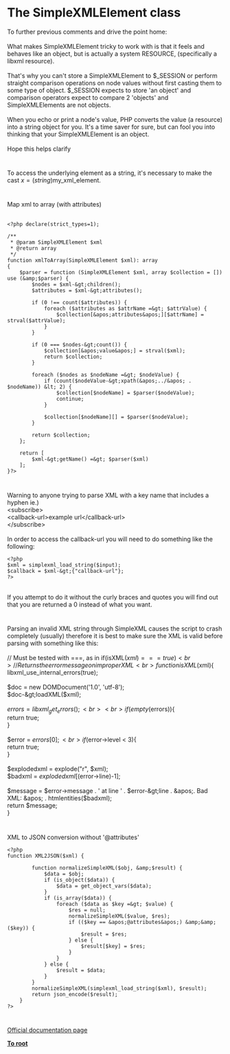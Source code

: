 # The SimpleXMLElement class



To further previous comments and drive the point home:<br><br>What makes SimpleXMLElement tricky to work with is that it feels and behaves like an object, but is actually a system RESOURCE,  (specifically a libxml resource).  <br><br>That&apos;s why you can&apos;t store a SimpleXMLElement to $_SESSION or perform straight comparison operations on node values without first casting them to some type of object.  $_SESSION expects to store &apos;an object&apos; and comparison operators expect to compare 2 &apos;objects&apos; and SimpleXMLElements are not objects.  <br><br>When you echo or print a node&apos;s value, PHP converts the value (a resource) into a string object for you.  It&apos;s a time saver for sure, but can fool you into thinking that your SimpleXMLElement is an object.  <br><br>Hope this helps clarify  

#

To access the underlying element as a string, it&apos;s necessary to make the cast $x = (string)$my_xml_element.  

#

Map xml to array (with attributes)<br><br>

```
<?php declare(strict_types=1);

/**
 * @param SimpleXMLElement $xml
 * @return array
 */
function xmlToArray(SimpleXMLElement $xml): array
{
    $parser = function (SimpleXMLElement $xml, array $collection = []) use (&amp;$parser) {
        $nodes = $xml-&gt;children();
        $attributes = $xml-&gt;attributes();

        if (0 !== count($attributes)) {
            foreach ($attributes as $attrName =&gt; $attrValue) {
                $collection[&apos;attributes&apos;][$attrName] = strval($attrValue);
            }
        }

        if (0 === $nodes-&gt;count()) {
            $collection[&apos;value&apos;] = strval($xml);
            return $collection;
        }

        foreach ($nodes as $nodeName =&gt; $nodeValue) {
            if (count($nodeValue-&gt;xpath(&apos;../&apos; . $nodeName)) &lt; 2) {
                $collection[$nodeName] = $parser($nodeValue);
                continue;
            }

            $collection[$nodeName][] = $parser($nodeValue);
        }

        return $collection;
    };

    return [
        $xml-&gt;getName() =&gt; $parser($xml)
    ];
}?>
```
  

#

Warning to anyone trying to parse XML with a key name that includes a hyphen ie.)<br>&lt;subscribe&gt;<br>    &lt;callback-url&gt;example url&lt;/callback-url&gt;<br>&lt;/subscribe&gt;<br><br>In order to access the callback-url you will need to do something like the following:<br>

```
<?php
$xml = simplexml_load_string($input);
$callback = $xml-&gt;{"callback-url"};
?>
```
<br>If you attempt to do it without the curly braces and quotes you will find out that you are returned a 0 instead of what you want.  

#

Parsing an invalid XML string through SimpleXML causes the script to crash completely (usually) therefore it is best to make sure the XML is valid before parsing with something like this:<br><br>// Must be tested with ===, as in if(isXML($xml) === true){}<br>// Returns the error message on improper XML<br>function isXML($xml){<br>    libxml_use_internal_errors(true);<br><br>    $doc = new DOMDocument(&apos;1.0&apos;, &apos;utf-8&apos;);<br>    $doc-&gt;loadXML($xml);<br><br>    $errors = libxml_get_errors();<br><br>    if(empty($errors)){<br>        return true;<br>    }<br><br>    $error = $errors[0];<br>    if($error-&gt;level &lt; 3){<br>        return true;<br>    }<br><br>    $explodedxml = explode("r", $xml);<br>    $badxml = $explodedxml[($error-&gt;line)-1];<br><br>    $message = $error-&gt;message . &apos; at line &apos; . $error-&gt;line . &apos;. Bad XML: &apos; . htmlentities($badxml);<br>    return $message;<br>}  

#

XML to JSON conversion without &apos;@attributes&apos;<br>

```
<?php
function XML2JSON($xml) {

        function normalizeSimpleXML($obj, &amp;$result) {
            $data = $obj;
            if (is_object($data)) {
                $data = get_object_vars($data);
            }
            if (is_array($data)) {
                foreach ($data as $key =&gt; $value) {
                    $res = null;
                    normalizeSimpleXML($value, $res);
                    if (($key == &apos;@attributes&apos;) &amp;&amp; ($key)) {
                        $result = $res;
                    } else {
                        $result[$key] = $res;
                    }
                }
            } else {
                $result = $data;
            }
        }
        normalizeSimpleXML(simplexml_load_string($xml), $result);
        return json_encode($result);
    }
?>
```
  

#

[Official documentation page](https://www.php.net/manual/en/class.simplexmlelement.php)

**[To root](/README.md)**